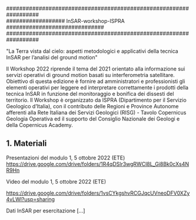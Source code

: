 ##################################################################  
##################    InSAR-workshop-ISPRA   ##############################
##################################################################

"La Terra vista dal cielo: aspetti metodologici e applicativi della tecnica InSAR per l’analisi del ground motion"

Il Workshop 2022 riprende il tema del 2021 orientato alla informazione sui servizi operativi di ground motion basati su interferometria satellitare.
Obiettivo di questa edizione è fornire ad amministratori e professionisti gli elementi operativi per leggere ed interpretare correttamente i prodotti della tecnica InSAR in funzione del monitoraggio e bonifica dei dissesti del territorio.
Il Workshop è organizzato da ISPRA (Dipartimento per il Servizio Geologico d’Italia), con il contributo delle Regioni e Province Autonome afferenti alla Rete Italiana dei Servizi Geologici (RISG) - Tavolo Copernicus Geologia Operativa ed il supporto del Consiglio Nazionale dei Geologi e della Copernicus Academy.

## 1. Materiali  ##

Presentazioni del modulo 1, 5 ottobre 2022 (ETE)
https://drive.google.com/drive/folders/1R4qDSlr3wgRWCl8L_Gi8Bk0cXs4NR9Hn

Video del modulo 1, 5 ottobre 2022 (ETE)

https://drive.google.com/drive/folders/1vsCYkgshvRCGJqcUVneoDFV0XZy4vLWl?usp=sharing


Dati InSAR per esercitazione
[...]
